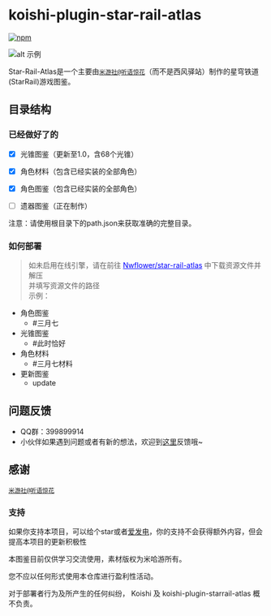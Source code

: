 # koishi-plugin-star-rail-atlas

[![npm](https://img.shields.io/npm/v/koishi-plugin-starrail-atlas?style=flat-square)](https://www.npmjs.com/package/koishi-plugin-starrail-atlas)

![alt 示例](https://raw.githubusercontent.com/initialencounter/mykoishi/master/screenshot/15.png)

Star-Rail-Atlas是一个主要由[`米游社@听语惊花`](https://bbs.mihoyo.com/ys/accountCenter/postList?id=289918413)（而不是西风驿站）制作的星穹铁道(StarRail)游戏图鉴。

## 目录结构
### 已经做好了的
- [x] 光锥图鉴（更新至1.0，含68个光锥）
- [x] 角色材料（包含已经实装的全部角色）
- [x] 角色图鉴（包含已经实装的全部角色）

- [ ] 遗器图鉴（正在制作）

注意：请使用根目录下的path.json来获取准确的完整目录。

### 如何部署

> 如未启用在线引擎，请在前往 <a style="color:blue" href="https://gitee.com/Nwflower/star-rail-atlas/tree/master/role">Nwflower/star-rail-atlas</a> 中下载资源文件并解压<br>
并填写资源文件的路径<br>
示例：
- 角色图鉴
    - #三月七
- 光锥图鉴
    - #此时恰好
- 角色材料
    - #三月七材料
- 更新图鉴
    - update
## 问题反馈
* QQ群：399899914<br>
* 小伙伴如果遇到问题或者有新的想法，欢迎到[这里](https://github.com/initialencounter/mykoishi/issues)反馈哦~

## 感谢


[`米游社@听语惊花`](https://bbs.mihoyo.com/ys/accountCenter/postList?id=289918413)
### 支持

如果你支持本项目，可以给个star或者[爱发电](https://afdian.net/a/Nwflower)，你的支持不会获得额外内容，但会提高本项目的更新积极性

本图鉴目前仅供学习交流使用，素材版权为米哈游所有。

您不应以任何形式使用本仓库进行盈利性活动。

对于部署者行为及所产生的任何纠纷， Koishi 及 koishi-plugin-starrail-atlas 概不负责。